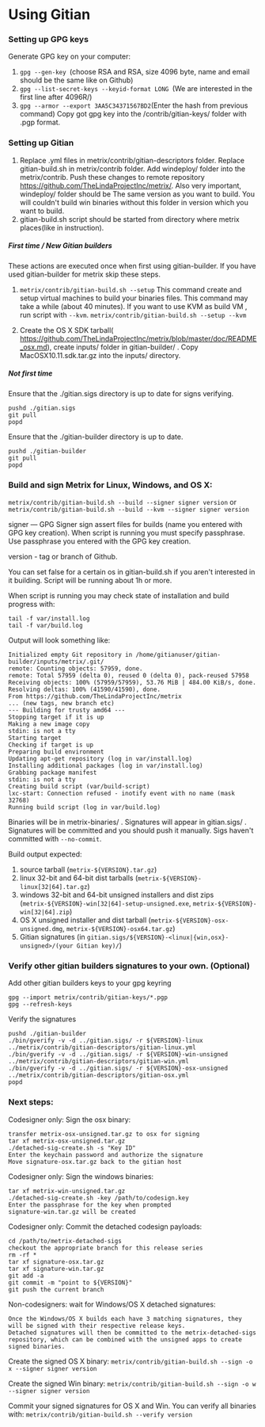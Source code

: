 Using Gitian
====================
### Setting up GPG keys
Generate GPG key on your computer:
1. ```gpg --gen-key ```(choose RSA and RSA, size 4096 byte, name and email should be the same like on Github)
2. ```gpg --list-secret-keys --keyid-format LONG ```(We are interested in the first line after 4096R/)
3. ```gpg --armor --export 3AA5C34371567BD2```(Enter the hash from previous command)
Copy got gpg key into the /contrib/gitian-keys/ folder with .pgp format.
### Setting up Gitian
1. Replace .yml files in metrix/contrib/gitian-descriptors folder. Replace gitian-build.sh in metrix/contrib folder. Add windeploy/ folder into the metrix/contrib. Push these changes to remote repository https://github.com/TheLindaProjectInc/metrix/. Also very important, windeploy/ folder should be The same version as you want to build. You will couldn't build win binaries without this folder in version which you want to build.
2. gitian-build.sh script should be started from directory where metrix places(like in instruction).
##### First time / New Gitian builders
These actions are executed once when first using gitian-builder. If you have used gitian-builder for metrix skip these steps.
1. ```metrix/contrib/gitian-build.sh --setup``` This command create and setup virtual machines to build your binaries files. This command may take a while (about 40 minutes). If you want to use KVM as build VM , run script with ```--kvm```.
    ```metrix/contrib/gitian-build.sh --setup --kvm```

2. Create the OS X SDK tarball( https://github.com/TheLindaProjectInc/metrix/blob/master/doc/README_osx.md), create inputs/ folder in gitian-builder/ . Copy MacOSX10.11.sdk.tar.gz into the inputs/ directory.
##### Not first time
Ensure that the ./gitian.sigs directory is up to date for signs verifying.

    pushd ./gitian.sigs
    git pull
    popd

Ensure that the ./gitian-builder directory is up to date.

    pushd ./gitian-builder
    git pull
    popd

### Build and sign Metrix for Linux, Windows, and OS X:

  ```metrix/contrib/gitian-build.sh --build --signer signer version``` or 
  ```metrix/contrib/gitian-build.sh --build --kvm --signer signer version```

signer — GPG Signer sign assert files for builds (name you entered with GPG key creation). When script is running you must specify passphrase. Use passphrase you entered with the GPG key creation. 

version - tag or branch of Github.

You can set false for a certain os in gitian-build.sh if you aren't interested in it building.
Script will be running about 1h or more.

When script is running you may check state of installation and build progress with:

    tail -f var/install.log
    tail -f var/build.log
    
Output will look something like:
    
    Initialized empty Git repository in /home/gitianuser/gitian-builder/inputs/metrix/.git/
    remote: Counting objects: 57959, done.
    remote: Total 57959 (delta 0), reused 0 (delta 0), pack-reused 57958
    Receiving objects: 100% (57959/57959), 53.76 MiB | 484.00 KiB/s, done.
    Resolving deltas: 100% (41590/41590), done.
    From https://github.com/TheLindaProjectInc/metrix
    ... (new tags, new branch etc)
    --- Building for trusty amd64 ---
    Stopping target if it is up
    Making a new image copy
    stdin: is not a tty
    Starting target
    Checking if target is up
    Preparing build environment
    Updating apt-get repository (log in var/install.log)
    Installing additional packages (log in var/install.log)
    Grabbing package manifest
    stdin: is not a tty
    Creating build script (var/build-script)
    lxc-start: Connection refused - inotify event with no name (mask 32768)
    Running build script (log in var/build.log)


Binaries will be in metrix-binaries/ . Signatures will appear in gitian.sigs/ . Signatures will be committed and you should push it manually. Sigs haven't committed with ```--no-commit```.

Build output expected:

  1. source tarball (`metrix-${VERSION}.tar.gz`)
  2. linux 32-bit and 64-bit dist tarballs (`metrix-${VERSION}-linux[32|64].tar.gz`)
  3. windows 32-bit and 64-bit unsigned installers and dist zips (`metrix-${VERSION}-win[32|64]-setup-unsigned.exe`, `metrix-${VERSION}-win[32|64].zip`)
  4. OS X unsigned installer and dist tarball (`metrix-${VERSION}-osx-unsigned.dmg`, `metrix-${VERSION}-osx64.tar.gz`)
  5. Gitian signatures (in `gitian.sigs/${VERSION}-<linux|{win,osx}-unsigned>/(your Gitian key)/`)

### Verify other gitian builders signatures to your own. (Optional)

Add other gitian builders keys to your gpg keyring

    gpg --import metrix/contrib/gitian-keys/*.pgp
    gpg --refresh-keys

Verify the signatures

    pushd ./gitian-builder
    ./bin/gverify -v -d ../gitian.sigs/ -r ${VERSION}-linux ../metrix/contrib/gitian-descriptors/gitian-linux.yml
    ./bin/gverify -v -d ../gitian.sigs/ -r ${VERSION}-win-unsigned ../metrix/contrib/gitian-descriptors/gitian-win.yml
    ./bin/gverify -v -d ../gitian.sigs/ -r ${VERSION}-osx-unsigned ../metrix/contrib/gitian-descriptors/gitian-osx.yml
    popd

### Next steps:

Codesigner only: Sign the osx binary:

    transfer metrix-osx-unsigned.tar.gz to osx for signing
    tar xf metrix-osx-unsigned.tar.gz
    ./detached-sig-create.sh -s "Key ID"
    Enter the keychain password and authorize the signature
    Move signature-osx.tar.gz back to the gitian host

Codesigner only: Sign the windows binaries:

    tar xf metrix-win-unsigned.tar.gz
    ./detached-sig-create.sh -key /path/to/codesign.key
    Enter the passphrase for the key when prompted
    signature-win.tar.gz will be created

Codesigner only: Commit the detached codesign payloads:

    cd /path/to/metrix-detached-sigs
    checkout the appropriate branch for this release series
    rm -rf *
    tar xf signature-osx.tar.gz
    tar xf signature-win.tar.gz
    git add -a
    git commit -m "point to ${VERSION}"
    git push the current branch

Non-codesigners: wait for Windows/OS X detached signatures:

    Once the Windows/OS X builds each have 3 matching signatures, they will be signed with their respective release keys.
    Detached signatures will then be committed to the metrix-detached-sigs repository, which can be combined with the unsigned apps to create signed binaries.

Create the signed OS X binary:
```metrix/contrib/gitian-build.sh --sign -o x --signer signer version```

Create the signed Win binary:
```metrix/contrib/gitian-build.sh --sign -o w --signer signer version```

Commit your signed signatures for OS X and Win.
You can verify all binaries with:
```metrix/contrib/gitian-build.sh --verify version```
